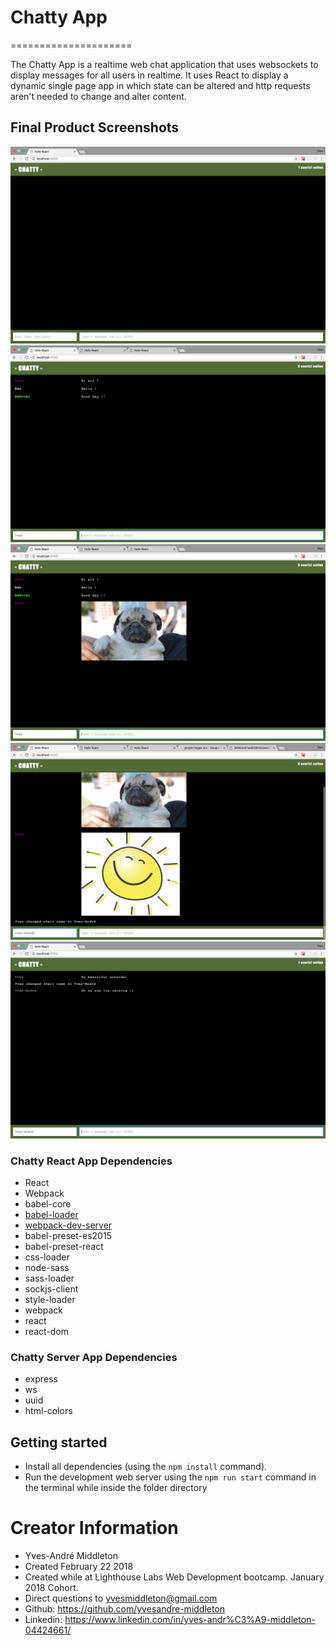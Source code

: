 # Chatty App
=====================

The Chatty App is a realtime web chat application that uses websockets to display messages for all users in realtime. It uses React to display a dynamic single page app in which state can be altered and http requests aren't needed to change and alter content.


## Final Product Screenshots

!["The main page when no one has said anything and one user is online"](https://github.com/yvesandre-middleton/chatty-app/blob/master/docs/Screen%20Shot%202018-02-23%20at%203.01.31%20PM.png?raw=true)
!["The main page populated with messages from three users are online. The number of users active can be seen in the navbar"](https://github.com/yvesandre-middleton/chatty-app/blob/master/docs/Screen%20Shot%202018-02-23%20at%203.04.19%20PM.png?raw=true)
!["The main page populated with messages and showing the ability to post gifs from giphy"](https://github.com/yvesandre-middleton/chatty-app/blob/master/docs/Screen%20Shot%202018-02-23%20at%203.04.33%20PM.png?raw=true)
!["The main page populated with messages and showing the ability to post gifs from giphy and image urls. The notification that pops up when a user changes their name is also shown"](https://github.com/yvesandre-middleton/chatty-app/blob/master/docs/Screen%20Shot%202018-02-23%20at%203.06.53%20PM.png?raw=true)
!["The main page populated with messages from one user showing how they can change their name and the colour of their username remains the same"](https://github.com/yvesandre-middleton/chatty-app/blob/master/docs/Screen%20Shot%202018-02-23%20at%203.11.22%20PM.png?raw=true)


### Chatty React App Dependencies

* React
* Webpack
* babel-core
* [babel-loader](https://github.com/babel/babel-loader)
* [webpack-dev-server](https://github.com/webpack/webpack-dev-server)
* babel-preset-es2015
* babel-preset-react
* css-loader
* node-sass
* sass-loader
* sockjs-client
* style-loader
* webpack
* react
* react-dom

### Chatty Server App Dependencies
* express
* ws
* uuid
* html-colors


## Getting started

- Install all dependencies (using the `npm install` command).
- Run the development web server using the `npm run start` command in the terminal while inside the folder directory


# Creator Information

- Yves-André Middleton
- Created February 22 2018
- Created while at Lighthouse Labs Web Development bootcamp. January 2018 Cohort.
- Direct questions to yvesmiddleton@gmail.com
- Github: https://github.com/yvesandre-middleton
- Linkedin: https://www.linkedin.com/in/yves-andr%C3%A9-middleton-04424661/